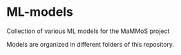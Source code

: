# ML-models
Collection of various ML models for the MaMMoS project

Models are organized in different folders of this repository.
